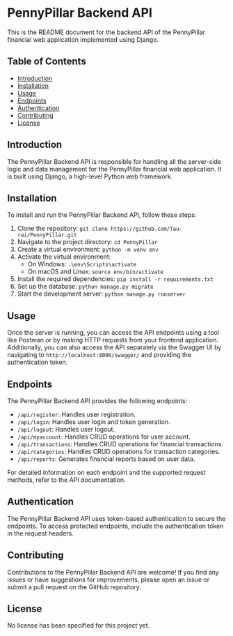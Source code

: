 # PennyPillar Backend API

This is the README document for the backend API of the PennyPillar financial web application implemented using Django.

## Table of Contents
- [Introduction](#introduction)
- [Installation](#installation)
- [Usage](#usage)
- [Endpoints](#endpoints)
- [Authentication](#authentication)
- [Contributing](#contributing)
- [License](#license)

## Introduction
The PennyPillar Backend API is responsible for handling all the server-side logic and data management for the PennyPillar financial web application. It is built using Django, a high-level Python web framework.

## Installation
To install and run the PennyPillar Backend API, follow these steps:
1. Clone the repository: `git clone https://github.com/Tau-rai/PennyPillar.git`
2. Navigate to the project directory: `cd PennyPillar`
3. Create a virtual environment: `python -m venv env`
4. Activate the virtual environment:
    - On Windows: `.\env\Scripts\activate`
    - On macOS and Linux: `source env/bin/activate`
5. Install the required dependencies: `pip install -r requirements.txt`
6. Set up the database: `python manage.py migrate`
7. Start the development server: `python manage.py runserver`

## Usage
Once the server is running, you can access the API endpoints using a tool like Postman or by making HTTP requests from your frontend application. Additionally, you can also access the API separately via the Swagger UI by navigating to `http://localhost:8000/swagger/` and providing the authentication token.

## Endpoints
The PennyPillar Backend API provides the following endpoints:

- `/api/register`: Handles user registration.
- `/api/login`: Handles user login and token generation.
- `/api/logout`: Handles user logout.
- `/api/myaccount`: Handles CRUD operations for user account.
- `/api/transactions`: Handles CRUD operations for financial transactions.
- `/api/categories`: Handles CRUD operations for transaction categories.
- `/api/reports`: Generates financial reports based on user data.

For detailed information on each endpoint and the supported request methods, refer to the API documentation.

## Authentication
The PennyPillar Backend API uses token-based authentication to secure the endpoints. To access protected endpoints, include the authentication token in the request headers.

## Contributing
Contributions to the PennyPillar Backend API are welcome! If you find any issues or have suggestions for improvements, please open an issue or submit a pull request on the GitHub repository.

## License
No license has been specified for this project yet.

